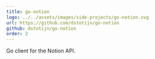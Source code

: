 ```yaml
---
title: go-notion
logo: ../../assets/images/side-projects/go-notion.svg
url: https://github.com/dstotijn/go-notion
github: dstotijn/go-notion
order: 2
---
```


Go client for the Notion API.
